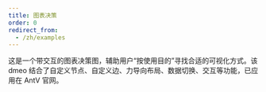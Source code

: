 ```yaml
---
title: 图表决策
order: 0
redirect_from:
  - /zh/examples
---
```


这是一个带交互的图表决策图，辅助用户“按使用目的”寻找合适的可视化方式。该 dmeo 结合了自定义节点、自定义边、力导向布局、数据切换、交互等功能，已应用在 AntV 官网。